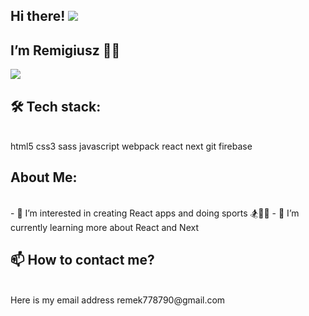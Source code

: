 ## Hi there! ![](https://user-images.githubusercontent.com/42378118/110234147-e3259600-7f4e-11eb-95be-0c4047144dea.gif)

## I’m Remigiusz 👨‍🎨

![](https://tenor.com/view/code-coding-programming-computer-science-programming-language-gif-16596559.gif)
<br/>

## 🛠️ Tech stack:
<br/>
html5 css3 sass javascript webpack react next git firebase

## About Me:
<br/>
- 👀 I’m interested in creating React apps and doing sports 🏂🤸‍♂️
- 🌱 I’m currently learning more about React and Next

## 📫 How to contact me?
<br/>
Here is my email address remek778790@gmail.com 
